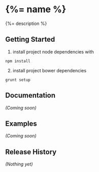 # {%= name %}

{%= description %}

## Getting Started

1. install project node dependencies with
```
npm install
```
2. install project bower dependencies
```
grunt setup
```

## Documentation
_(Coming soon)_

## Examples
_(Coming soon)_

## Release History
_(Nothing yet)_